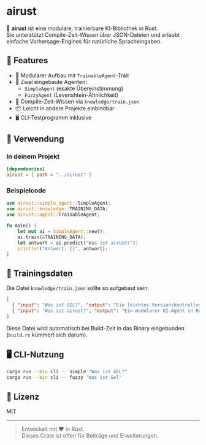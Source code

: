 # airust

🧠 **airust** ist eine modulare, trainierbare KI-Bibliothek in Rust.  
Sie unterstützt Compile-Zeit-Wissen über JSON-Dateien und erlaubt einfache Vorhersage-Engines für natürliche Spracheingaben.

## 🚀 Features

- 🧩 Modularer Aufbau mit `TrainableAgent`-Trait
- 🧠 Zwei eingebaute Agenten:
  - `SimpleAgent` (exakte Übereinstimmung)
  - `FuzzyAgent` (Levenshtein-Ähnlichkeit)
- 💾 Compile-Zeit-Wissen via `knowledge/train.json`
- 📦 Leicht in andere Projekte einbindbar
- 🖥️ CLI-Testprogramm inklusive

## 🔧 Verwendung

### In deinem Projekt

```toml
[dependencies]
airust = { path = "../airust" }
```

### Beispielcode

```rust
use airust::simple_agent::SimpleAgent;
use airust::knowledge::TRAINING_DATA;
use airust::agent::TrainableAgent;

fn main() {
    let mut ai = SimpleAgent::new();
    ai.train(&TRAINING_DATA);
    let antwort = ai.predict("Was ist airust?");
    println!("Antwort: {}", antwort);
}
```

## 📂 Trainingsdaten

Die Datei `knowledge/train.json` sollte so aufgebaut sein:

```json
[
  { "input": "Was ist GEL?", "output": "Ein leichtes Versionskontrollsystem." },
  { "input": "Was ist airust?", "output": "Ein modularer KI-Agent in Rust." }
]
```

Diese Datei wird automatisch bei Build-Zeit in das Binary eingebunden (`build.rs` kümmert sich darum).

## 🖥️ CLI-Nutzung

```bash
cargo run --bin cli -- simple "Was ist GEL?"
cargo run --bin cli -- fuzzy "Was ist Gel"
```

## 📃 Lizenz

MIT

---

> Entwickelt mit ❤️ in Rust.  
> Dieses Crate ist offen für Beiträge und Erweiterungen.